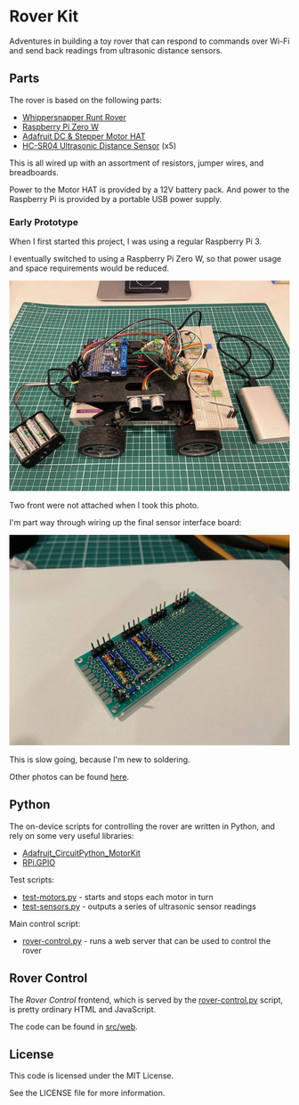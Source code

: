 # Rover Kit

Adventures in building a toy rover that can respond to commands over Wi-Fi and send back readings from ultrasonic distance sensors.

## Parts

The rover is based on the following parts:

* [Whippersnapper Runt Rover](https://www.servocity.com/whippersnapper-runt-rover)
* [Raspberry Pi Zero W](https://www.raspberrypi.com/products/raspberry-pi-zero-w)
* [Adafruit DC & Stepper Motor HAT](https://www.adafruit.com/product/2348)
* [HC-SR04 Ultrasonic Distance Sensor](https://www.sparkfun.com/products/15569) (x5)

This is all wired up with an assortment of resistors, jumper wires, and breadboards.

Power to the Motor HAT is provided by a 12V battery pack. And power to the Raspberry Pi is provided by a portable USB power supply.

### Early Prototype

When I first started this project, I was using a regular Raspberry Pi 3.

I eventually switched to using a Raspberry Pi Zero W, so that power usage and space requirements would be reduced.

![Switching to Raspberry Pi Zero W](./photos/01-switching-to-pi-zero.jpeg)

Two front were not attached when I took this photo.

I'm part way through wiring up the final sensor interface board:

![Half way through sensor interface board](./photos/03-half-way.jpeg)

This is slow going, because I'm new to soldering.

Other photos can be found [here](./photos).

## Python

The on-device scripts for controlling the rover are written in Python, and rely on some very useful libraries:

* [Adafruit_CircuitPython_MotorKit](https://github.com/adafruit/Adafruit_CircuitPython_MotorKit)
* [RPi.GPIO](https://pypi.org/project/RPi.GPIO)

Test scripts:

* [test-motors.py](./src/test-motors.py) - starts and stops each motor in turn
* [test-sensors.py](./src/test-sensors.py) - outputs a series of ultrasonic sensor readings

Main control script:

* [rover-control.py](./src/rover-control.py) - runs a web server that can be used to control the rover

## Rover Control

The _Rover Control_ frontend, which is served by the [rover-control.py](./src/rover-control.py) script, is pretty ordinary HTML and JavaScript.

The code can be found in [src/web](./src/web).

## License

This code is licensed under the MIT License.

See the LICENSE file for more information.
